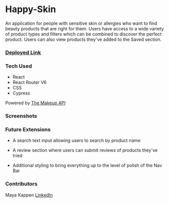 # Happy-Skin

An application for people with sensitive skin or allergies who want to find beauty products that are right for them. Users have access to a wide variety of product types and filters which can be combined to discover the perfect product. Users can also view products they've added to the Saved section.

### [Deployed Link](https://mayakappen.github.io/happy-skin/)

### Tech Used

* React
* React Router V6
* CSS
* Cypress

Powered by [The Makeup API](https://makeup-api.herokuapp.com/) 

### Screenshots

### Future Extensions

* A search text input allowing users to search by product name

* A review section where users can submit reviews of products they've tried

* Additional styling to bring everything up to the level of polish of the Nav Bar

### Contributors

Maya Kappen [LinkedIn](https://www.linkedin.com/in/maya-kappen-64b97123b/)
